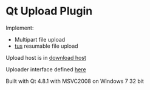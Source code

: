 # Qt Upload Plugin

Implement:

* Multipart file upload
* [tus](http://tus.io/) resumable file upload

Upload host is in [download host](https://github.com/arifsetiawan/qt-download-host)

Uploader interface defined [here](https://github.com/arifsetiawan/qt-download-host/blob/master/interfaces/uploader.h)

Built with Qt 4.8.1 with MSVC2008 on Windows 7 32 bit
